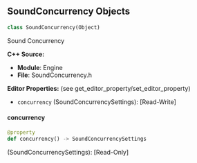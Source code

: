 ## SoundConcurrency Objects

```python
class SoundConcurrency(Object)
```

Sound Concurrency

**C++ Source:**

- **Module**: Engine
- **File**: SoundConcurrency.h

**Editor Properties:** (see get_editor_property/set_editor_property)

- ``concurrency`` (SoundConcurrencySettings):  [Read-Write]

<a id="unreal.SoundConcurrency.concurrency"></a>

#### concurrency

```python
@property
def concurrency() -> SoundConcurrencySettings
```

(SoundConcurrencySettings):  [Read-Only]

<a id="unreal.SoundCue"></a>
